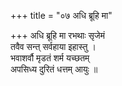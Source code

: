 +++
title = "०७ अधि ब्रूहि मा"

+++
अधि ब्रूहि मा रभथाः सृजेमं  
तवैव सन्त् सर्वहाया इहास्तु ।  
भवाशर्वौ मृडतं शर्म यच्छतम्  
अपसिध्य दुरितं धत्तम् आयुः ॥